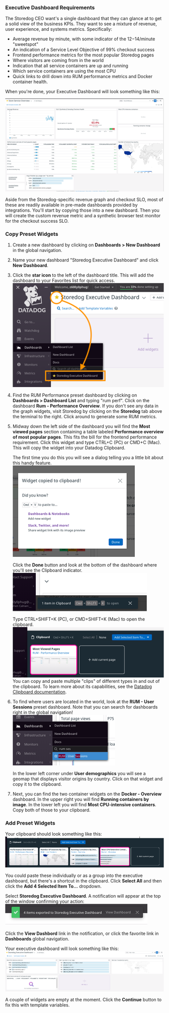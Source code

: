 ### Executive Dashboard Requirements
The Storedog CEO want's a single dashboard that they can glance at to get a solid view of the business KPIs. They want to see a mixture of revenue, user experience, and systems metrics. Specifically:

  - Average revenue by minute, with some indicator of the $12-$14/minute "sweetspot"
  - An indication of a Service Level Objective of 99% checkout success
  - Frontend performance metrics for the most popular Storedog pages
  - Where visitors are coming from in the world
  - Indication that all service containers are up and running 
  - Which service containers are using the most CPU
  - Quick links to drill down into RUM performance metrics and Docker container health.

When you're done, your Executive Dashboard will look something like this:

![Executive Dashboard goal](./assets/executive_dashboard_goal.png)

Aside from the Storedog-specific revenue graph and checkout SLO, most of these are readily available in pre-made dashboards provided by integrations. You'll start by copying those into a new dashboard. Then you will create the custom revenue metric and a synthetic browser test monitor for the checkout success SLO.

### Copy Preset Widgets

1. Create a new dashboard by clicking on **Dashboards > New Dashboard** in the global navigation.
1. Name your new dashboard "Storedog Executive Dashboard" and click **New Dashboard**.
1. Click the **star icon** to the left of the dashboard title. This will add the dashboard to your Favorites list for quick access. ![Starred dashboard in Favorites list](./assets/starred_dashboard_favorites.png)
1. Find the RUM Performance preset dashboard by clicking on **Dashboards > Dashboard List** and typing "rum perf". Click on the dashboard **Rum - Performance Overview**. If you don't see any data in the graph widgets, visit Storedog by clicking on the **Storedog** tab above the terminal to the right. Click around to generate some RUM metrics.
1. Midway down the left side of the dashboard you will find the **Most viewed pages** section containing a table labeled **Performance overview of most popular pages**. This fits the bill for the frontend performance requirement. Click this widget and type CTRL+C (PC) or CMD+C (Mac). This will copy the widget into your Datadog Clipboard. 

   The first time you do this you will see a dialog telling you a little bit about this handy feature. ![Widget copied info modal](./assets/widget_copied_modal.png)
   
   Click the **Done** button and look at the bottom of the dashboard where you'll see the Clipboard indicator. ![Clipboard indicator](./assets/clipboard_indicator.png)

   Type CTRL+SHIFT+K (PC), or CMD+SHIFT+K (Mac) to open the clipboard. ![Clipboard panel open](./assets/clipboard_panel_open.png) You can copy and paste multiple "clips" of different types in and out of the clipboard. To learn more about its capabilities, see the [Datadog Clipboard documentation](https://docs.datadoghq.com/monitors/incident_management/datadog_clipboard/).
1. To find where users are located in the world, look at the **RUM - User Sessions** preset dashboard. Note that you can search for dashboards right in the global navigation! ![Global navigation dashboard search](./assets/global_nav_dash_search.png)

   In the lower left corner under **User demographics** you will see a geomap that displays visitor origins by country. Click on that widget and copy it to the clipboard.
1. Next, you can find the two container widgets on the **Docker - Overview** dashboard. In the upper right you will find **Running containers by image**. In the lower left you will find **Most CPU-intensive containers**. Copy both of those to your clipboard.

### Add Preset Widgets
Your clipboard should look something like this: ![Clipboard with preset widgets](./assets/clipboard_with_widgets.png)

You could paste these individually or as a group into the executive dashboard, but there's a shortcut in the clipboard. Click **Select All** and then click the **Add 4 Selected Item To...** dropdown.

Select **Storedog Executive Dashboard**. A notification will appear at the top of the window confirming your action: ![Added to dashboard confirmation](./assets/added_to_dash_confirmation.png)

Click the **View Dashbord** link in the notification, or click the favorite link in **Dashboards** global navigation.

Your executive dashboard will look something like this: ![Executive dashboard in progress](./assets/exec_dash_in_progress.png)

A couple of widgets are empty at the moment. Click the **Continue** button to fix this with template variables.